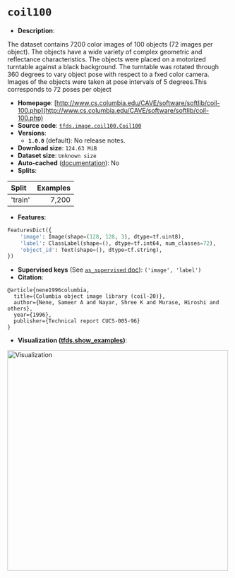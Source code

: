 <div itemscope itemtype="http://schema.org/Dataset">
  <div itemscope itemprop="includedInDataCatalog" itemtype="http://schema.org/DataCatalog">
    <meta itemprop="name" content="TensorFlow Datasets" />
  </div>

  <meta itemprop="name" content="coil100" />
  <meta itemprop="description" content="The dataset contains 7200 color images of 100 objects&#10;(72 images per object). The objects have a wide variety of complex geometric and reflectance characteristics.&#10;The objects were placed on a motorized turntable against a black background.&#10;The turntable was rotated through 360 degrees to vary object pose with respect to a fxed color camera.&#10;Images of the objects were taken at pose intervals of   5 degrees.This corresponds to&#10;72 poses per object&#10;&#10;To use this dataset:&#10;&#10;```python&#10;import tensorflow_datasets as tfds&#10;&#10;ds = tfds.load(&#x27;coil100&#x27;, split=&#x27;train&#x27;)&#10;for ex in ds.take(4):&#10;  print(ex)&#10;```&#10;&#10;See [the guide](https://www.tensorflow.org/datasets/overview) for more&#10;informations on [tensorflow_datasets](https://www.tensorflow.org/datasets).&#10;&#10;&lt;img src=&quot;https://storage.googleapis.com/tfds-data/visualization/coil100-1.0.0.png&quot; alt=&quot;Visualization&quot; width=&quot;500px&quot;&gt;&#10;&#10;" />
  <meta itemprop="url" content="https://www.tensorflow.org/datasets/catalog/coil100" />
  <meta itemprop="sameAs" content="http://www.cs.columbia.edu/CAVE/software/softlib/coil-100.php" />
  <meta itemprop="citation" content="@article{nene1996columbia,&#10;  title={Columbia object image library (coil-20)},&#10;  author={Nene, Sameer A and Nayar, Shree K and Murase, Hiroshi and others},&#10;  year={1996},&#10;  publisher={Technical report CUCS-005-96}&#10;}" />
</div>

# `coil100`

*   **Description**:

The dataset contains 7200 color images of 100 objects (72 images per object).
The objects have a wide variety of complex geometric and reflectance
characteristics. The objects were placed on a motorized turntable against a
black background. The turntable was rotated through 360 degrees to vary object
pose with respect to a fxed color camera. Images of the objects were taken at
pose intervals of 5 degrees.This corresponds to 72 poses per object

*   **Homepage**:
    [http://www.cs.columbia.edu/CAVE/software/softlib/coil-100.php](http://www.cs.columbia.edu/CAVE/software/softlib/coil-100.php)
*   **Source code**:
    [`tfds.image.coil100.Coil100`](https://github.com/tensorflow/datasets/tree/master/tensorflow_datasets/image/coil100.py)
*   **Versions**:
    *   **`1.0.0`** (default): No release notes.
*   **Download size**: `124.63 MiB`
*   **Dataset size**: `Unknown size`
*   **Auto-cached**
    ([documentation](https://www.tensorflow.org/datasets/performances#auto-caching)):
    No
*   **Splits**:

Split   | Examples
:------ | -------:
'train' | 7,200

*   **Features**:

```python
FeaturesDict({
    'image': Image(shape=(128, 128, 3), dtype=tf.uint8),
    'label': ClassLabel(shape=(), dtype=tf.int64, num_classes=72),
    'object_id': Text(shape=(), dtype=tf.string),
})
```

*   **Supervised keys** (See
    [`as_supervised` doc](https://www.tensorflow.org/datasets/api_docs/python/tfds/load#args)):
    `('image', 'label')`
*   **Citation**:

```
@article{nene1996columbia,
  title={Columbia object image library (coil-20)},
  author={Nene, Sameer A and Nayar, Shree K and Murase, Hiroshi and others},
  year={1996},
  publisher={Technical report CUCS-005-96}
}
```

*   **Visualization
    ([tfds.show_examples](https://www.tensorflow.org/datasets/api_docs/python/tfds/visualization/show_examples))**:

<img src="https://storage.googleapis.com/tfds-data/visualization/coil100-1.0.0.png" alt="Visualization" width="500px">
